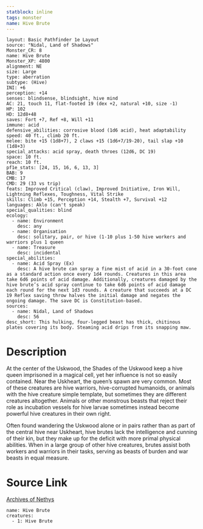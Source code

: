 ```yaml
---
statblock: inline
tags: monster
name: Hive Brute
---
```

```statblock
layout: Basic Pathfinder 1e Layout
source: "Nidal, Land of Shadows"
Monster_CR: 8
name: Hive Brute
Monster_XP: 4800
alignment: NE
size: Large
type: aberration
subtype: (Hive)
INI: +6
perception: +14
senses: blindsense, blindsight, hive mind
AC: 21, touch 11, flat-footed 19 (dex +2, natural +10, size -1)
HP: 102
HD: 12d8+48
saves: Fort +7, Ref +8, Will +11
immune: acid
defensive_abilities: corrosive blood (1d6 acid), heat adaptability
speed: 40 ft., climb 20 ft.
melee: bite +15 (1d8+7), 2 claws +15 (1d6+7/19-20), tail slap +10 (1d8+3)
special_attacks: acid spray, death throes (12d6, DC 19)
space: 10 ft.
reach: 10 ft.
pf1e_stats: [24, 15, 16, 6, 13, 3]
BAB: 9
CMB: 17
CMD: 29 (33 vs trip)
feats: Improved Critical (claw), Improved Initiative, Iron Will, Lightning Reflexes, Toughness, Vital Strike
skills: Climb +15, Perception +14, Stealth +7, Survival +12
languages: Aklo (can't speak)
special_qualities: blind
ecology:
  - name: Environment
    desc: any
  - name: Organisation
    desc: solitary, pair, or hive (1-10 plus 1-50 hive workers and warriors plus 1 queen
  - name: Treasure
    desc: incidental
special_abilities:
  - name: Acid Spray (Ex)
    desc: A hive brute can spray a fine mist of acid in a 30-foot cone as a standard action once every 1d4 rounds. Creatures in this area take 6d6 points of acid damage. Additionally, creatures damaged by the hive brute’s acid spray continue to take 6d6 points of acid damage each round for the next 1d3 rounds. A creature that succeeds at a DC 19 Reflex saving throw halves the initial damage and negates the ongoing damage. The save DC is Constitution-based.
sources:
  - name: Nidal, Land of Shadows
    desc: 56
desc_short: This hulking, four-legged beast has thick, chitinous plates covering its body. Steaming acid drips from its snapping maw.
```
# Description
At the center of the Uskwood, the Shades of the Uskwood keep a hive queen imprisoned in a magical cell, yet her influence is not so easily contained. Near the Uskheart, the queen’s spawn are very common. Most of these creatures are hive warriors, hive-corrupted humanoids, or animals with the hive creature simple template, but sometimes they are different creatures altogether. Animals or other monstrous beasts that reject their role as incubation vessels for hive larvae sometimes instead become powerful hive creatures in their own right.

 Often found wandering the Uskwood alone or in pairs rather than as part of the central hive near Uskheart, hive brutes lack the intelligence and cunning of their kin, but they make up for the deficit with more primal physical abilities. When in a large group of other hive creatures, brutes assist both workers and warriors in their tasks, serving as beasts of burden and war beasts in equal measure.
# Source Link
[Archives of Nethys](https://aonprd.com/MonsterDisplay.aspx?ItemName=Hive%20Brute)
```encounter-table
name: Hive Brute
creatures:
  - 1: Hive Brute
```
